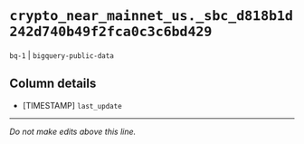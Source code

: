 # `crypto_near_mainnet_us._sbc_d818b1d242d740b49f2fca0c3c6bd429`
`bq-1` | `bigquery-public-data`

## Column details
* [TIMESTAMP] `last_update`

-------------------------------------------------------------------------------
*Do not make edits above this line.*
